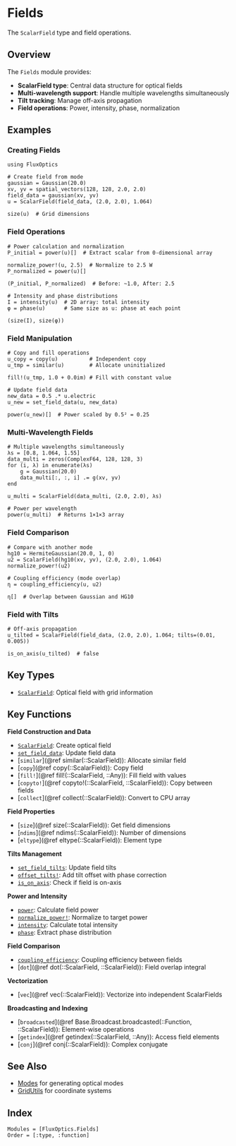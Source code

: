 # Fields

The `ScalarField` type and field operations.

## Overview

The `Fields` module provides:
- **ScalarField type**: Central data structure for optical fields
- **Multi-wavelength support**: Handle multiple wavelengths simultaneously
- **Tilt tracking**: Manage off-axis propagation
- **Field operations**: Power, intensity, phase, normalization

## Examples

### Creating Fields

```@example fields
using FluxOptics

# Create field from mode
gaussian = Gaussian(20.0)
xv, yv = spatial_vectors(128, 128, 2.0, 2.0)
field_data = gaussian(xv, yv)
u = ScalarField(field_data, (2.0, 2.0), 1.064)

size(u)  # Grid dimensions
```

### Field Operations

```@example fields
# Power calculation and normalization
P_initial = power(u)[]  # Extract scalar from 0-dimensional array

normalize_power!(u, 2.5)  # Normalize to 2.5 W
P_normalized = power(u)[]

(P_initial, P_normalized)  # Before: ~1.0, After: 2.5
```

```@example fields
# Intensity and phase distributions
I = intensity(u)  # 2D array: total intensity
φ = phase(u)      # Same size as u: phase at each point

(size(I), size(φ))
```

### Field Manipulation

```@example fields
# Copy and fill operations
u_copy = copy(u)          # Independent copy
u_tmp = similar(u)        # Allocate uninitialized

fill!(u_tmp, 1.0 + 0.0im) # Fill with constant value

# Update field data
new_data = 0.5 .* u.electric
u_new = set_field_data(u, new_data)

power(u_new)[]  # Power scaled by 0.5² = 0.25
```

### Multi-Wavelength Fields

```@example fields
# Multiple wavelengths simultaneously
λs = [0.8, 1.064, 1.55]
data_multi = zeros(ComplexF64, 128, 128, 3)
for (i, λ) in enumerate(λs)
    g = Gaussian(20.0)
    data_multi[:, :, i] .= g(xv, yv)
end

u_multi = ScalarField(data_multi, (2.0, 2.0), λs)

# Power per wavelength
power(u_multi)  # Returns 1×1×3 array
```

### Field Comparison

```@example fields
# Compare with another mode
hg10 = HermiteGaussian(20.0, 1, 0)
u2 = ScalarField(hg10(xv, yv), (2.0, 2.0), 1.064)
normalize_power!(u2)

# Coupling efficiency (mode overlap)
η = coupling_efficiency(u, u2)

η[]  # Overlap between Gaussian and HG10
```

### Field with Tilts

```@example fields
# Off-axis propagation
u_tilted = ScalarField(field_data, (2.0, 2.0), 1.064; tilts=(0.01, 0.005))

is_on_axis(u_tilted)  # false
```

## Key Types

- [`ScalarField`](@ref): Optical field with grid information

## Key Functions

**Field Construction and Data**
- [`ScalarField`](@ref): Create optical field
- [`set_field_data`](@ref): Update field data
- [`similar`](@ref similar(::ScalarField)): Allocate similar field
- [`copy`](@ref copy(::ScalarField)): Copy field
- [`fill!`](@ref fill!(::ScalarField, ::Any)): Fill field with values
- [`copyto!`](@ref copyto!(::ScalarField, ::ScalarField)): Copy between fields
- [`collect`](@ref collect(::ScalarField)): Convert to CPU array

**Field Properties**
- [`size`](@ref size(::ScalarField)): Get field dimensions
- [`ndims`](@ref ndims(::ScalarField)): Number of dimensions
- [`eltype`](@ref eltype(::ScalarField)): Element type

**Tilts Management**
- [`set_field_tilts`](@ref): Update field tilts
- [`offset_tilts!`](@ref): Add tilt offset with phase correction
- [`is_on_axis`](@ref): Check if field is on-axis

**Power and Intensity**
- [`power`](@ref): Calculate field power
- [`normalize_power!`](@ref): Normalize to target power
- [`intensity`](@ref): Calculate total intensity
- [`phase`](@ref): Extract phase distribution

**Field Comparison**
- [`coupling_efficiency`](@ref): Coupling efficiency between fields
- [`dot`](@ref dot(::ScalarField, ::ScalarField)): Field overlap integral

**Vectorization**
- [`vec`](@ref vec(::ScalarField)): Vectorize into independent ScalarFields

**Broadcasting and Indexing**
- [`broadcasted`](@ref Base.Broadcast.broadcasted(::Function, ::ScalarField)): Element-wise operations
- [`getindex`](@ref getindex(::ScalarField, ::Any)): Access field elements
- [`conj`](@ref conj(::ScalarField)): Complex conjugate

## See Also

- [Modes](../modes/index.md) for generating optical modes
- [GridUtils](../gridutils/index.md) for coordinate systems

## Index

```@index
Modules = [FluxOptics.Fields]
Order = [:type, :function]
```
